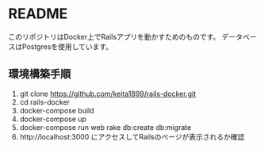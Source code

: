 # README
このリポジトリはDocker上でRailsアプリを動かすためのものです。
データベースはPostgresを使用しています。

## 環境構築手順
1. git clone https://github.com/keita1899/rails-docker.git
2. cd rails-docker
3. docker-compose build
4. docker-compose up
5. docker-compose run web rake db:create db:migrate
6. http://localhost:3000 にアクセスしてRailsのページが表示されるか確認